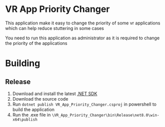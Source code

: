 # VR App Priority Changer

This application make it easy to change the priority of some vr applications which can help reduce stuttering in some cases

You need to run this application as administrator as it is required to change the priority of the applications
# Building
## Release
1. Download and install the latest [.NET SDK](https://dotnet.microsoft.com/en-us/download)
2. Download the source code
3. Run `dotnet publish VR_App_Priority_Changer.csproj` in powershell to build the application
4. Run the .exe file in `\VR_App_Priority_Changer\bin\Release\net8.0\win-x64\publish`